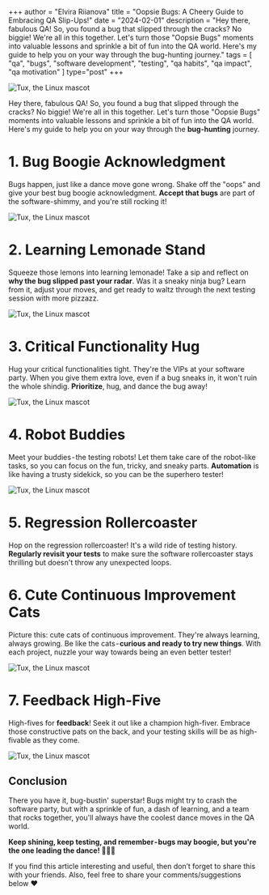 +++
author = "Elvira Riianova"
title = "Oopsie Bugs: A Cheery Guide to Embracing QA Slip-Ups!"
date = "2024-02-01"
description = "Hey there, fabulous QA! So, you found a bug that slipped through the cracks? No biggie! We're all in this together. Let's turn those "Oopsie Bugs" moments into valuable lessons and sprinkle a bit of fun into the QA world. Here's my guide to help you on your way through the bug-hunting journey."
tags = [
    "qa", "bugs", "software development", "testing", "qa habits", "qa impact", "qa motivation"
]
type="post"
+++

![Tux, the Linux mascot](/images/release.png)

Hey there, fabulous QA! So, you found a bug that slipped through the cracks? No biggie! We're all in this together. Let's turn those "Oopsie Bugs" moments into valuable lessons and sprinkle a bit of fun into the QA world. Here's my guide to help you on your way through the **bug-hunting** journey.

# 1. Bug Boogie Acknowledgment

Bugs happen, just like a dance move gone wrong. Shake off the "oops" and give your best bug boogie acknowledgment. **Accept that bugs** are part of the software-shimmy, and you're still rocking it!

![Tux, the Linux mascot](/images/qamotivate.jpeg)

# 2. Learning Lemonade Stand

Squeeze those lemons into learning lemonade! Take a sip and reflect on **why the bug slipped past your radar**. Was it a sneaky ninja bug? Learn from it, adjust your moves, and get ready to waltz through the next testing session with more pizzazz.

![Tux, the Linux mascot](/images/lemon.png)

# 3. Critical Functionality Hug

Hug your critical functionalities tight. They're the VIPs at your software party. When you give them extra love, even if a bug sneaks in, it won't ruin the whole shindig. **Prioritize**, hug, and dance the bug away!

![Tux, the Linux mascot](/images/hug.png)

# 4. Robot Buddies

Meet your buddies - the testing robots! Let them take care of the robot-like tasks, so you can focus on the fun, tricky, and sneaky parts. **Automation** is like having a trusty sidekick, so you can be the superhero tester!

![Tux, the Linux mascot](/images/robot.png)

# 5. Regression Rollercoaster

Hop on the regression rollercoaster! It's a wild ride of testing history. **Regularly revisit your tests** to make sure the software rollercoaster stays thrilling but doesn't throw any unexpected loops.

# 6. Cute Continuous Improvement Cats

Picture this: cute cats of continuous improvement. They're always learning, always growing. Be like the cats - **curious and ready to try new things**. With each project, nuzzle your way towards being an even better tester!

![Tux, the Linux mascot](/images/smart.png)

# 7. Feedback High-Five

High-fives for **feedback**! Seek it out like a champion high-fiver. Embrace those constructive pats on the back, and your testing skills will be as high-fivable as they come.

![Tux, the Linux mascot](/images/cat6.png)

## Conclusion

There you have it, bug-bustin' superstar! Bugs might try to crash the software party, but with a sprinkle of fun, a dash of learning, and a team that rocks together, you'll always have the coolest dance moves in the QA world.

**Keep shining, keep testing, and remember - bugs may boogie, but you're the one leading the dance! 🌟💃🐞**

If you find this article interesting and useful, then don’t forget to share this with your friends. Also, feel free to share your comments/suggestions below ❤️


